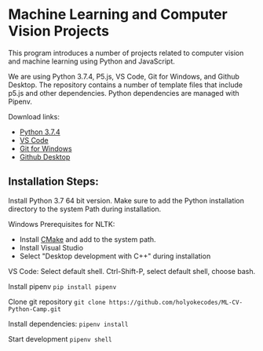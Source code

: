 # Machine Learning and Computer Vision Projects

This program introduces a number of projects related to computer vision and machine learning using Python and JavaScript. 

We are using Python 3.7.4, P5.js, VS Code, Git for Windows, and Github Desktop. The repository contains a number of template files that include p5.js and other dependencies. Python dependencies are managed with Pipenv.

Download links:
* [Python 3.7.4](https://www.python.org/downloads/)
* [VS Code](https://code.visualstudio.com/Download)
* [Git for Windows](https://gitforwindows.org/)
* [Github Desktop](https://desktop.github.com/)

## Installation Steps:

Install Python 3.7 64 bit version. Make sure to add the Python installation directory to the system Path during installation.

Windows Prerequisites for NLTK:
* Install [CMake](https://cmake.org/download) and add to the system path.
* Install Visual Studio
* Select "Desktop development with C++" during installation

VS Code:
Select default shell. Ctrl-Shift-P, select default shell, choose bash.

Install pipenv
``` pip install pipenv ```

Clone git repository
``` git clone https://github.com/holyokecodes/ML-CV-Python-Camp.git ```

Install dependencies:
``` pipenv install ```

Start development
``` pipenv shell ```
